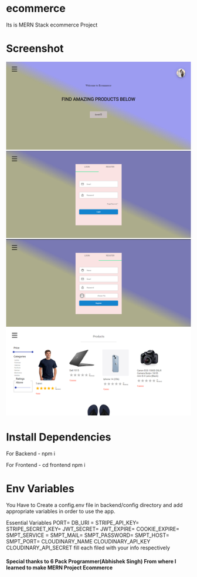 # ecommerce
Its is MERN Stack ecommerce Project

# Screenshot
![Home](./Home.png)
![Login](./Login.png)
![Signup](./Signup.png)
![Product](./Product.png)

# Install Dependencies

For Backend - npm i

For Frontend - cd frontend  npm i

# Env Variables


You Have to Create a config.env file in backend/config directory and add appropriate variables in order to use the app.

Essential Variables PORT= DB_URI = STRIPE_API_KEY= STRIPE_SECRET_KEY= JWT_SECRET= JWT_EXPIRE= COOKIE_EXPIRE= SMPT_SERVICE = SMPT_MAIL= SMPT_PASSWORD= SMPT_HOST= SMPT_PORT= CLOUDINARY_NAME CLOUDINARY_API_KEY CLOUDINARY_API_SECRET fill each filed with your info respectively


<h4> Special thanks to 6 Pack Programmer(Abhishek Singh) From where I learned to make MERN Project Ecommerce  <h4>
